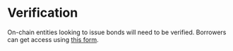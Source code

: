 # Verification

On-chain entities looking to issue bonds will need to be verified. Borrowers can get access using [this form](https://forms.gle/Q8goQdUWMPUKAkM97).

